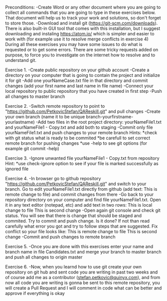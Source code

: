 Preconditions: -Create Word or any other document where you are going to collect all commands that you are going to type in these exercises below. That document will help us to track your work and solutions, so don't forget to store those. -Download and install git (https://git-scm.com/downloads). There is also built-in GUI tool that comes with this installation, but I suggest downloading and instaling https://atom.io/ which is simpler and easier to work with (for example use it to resolve merge conflicts in exercise 4) During all these exercises you may have some issues to do what is requested or to get some errors. There are some tricky requests added on purpose, to force you to investigate on the internet how to resolve and to understand git.

Exercise 1. -Create public repository on your github account -Create a directory on your computer that is going to contain the project and initialize it for git -Add one yourNameCase.txt file in that directory and commit changes (add your first name and last name in file name) -Connect your local repository to public repository that you have created in first step -Push all changes to master branch

Exercise 2. -Switch remote repository to point to "https://github.com/PetkovicStefan/QAReskill.git" and pull changes -Create your own branch (name it to be unique branch-yourfirstname-yourlastname) -Add two files in the root project directory: yourNameFile1.txt and yourNameFile1 - Copy.txt and add both to staging -Commit only file yourNameFile1.txt and push changes to your remote branch Hints: *check with git status what is ready to be commited *be carefull to set correct remote branch for pushing changes *use -help to see git options (for example git commit -help)

Exercise 3. -Ignore unwanted file yourNameFile1 - Copy.txt from repository Hint: *use check-ignore option to see if your file is marked successfully as ignored file

Exercise 4. -In browser go to github repository "https://github.com/PetkovicStefan/QAReskill.git" and switch to your branch. Go to edit yourNameFile1.txt directly from github (add text: This is remote change to file) and commit changes from there -Go back to your repository directory on your computer and find file yourNameFile1.txt. Open it in any text editor (notepad, etc) and add text in two rows: This is local change to file This is second change -Open again git console and check git status. You will see that there is change that should be staged and commited. Try to commit and push change. Is it done? If not than read carefully what error you got and try to follow steps that are suggested. Fix conflict so your file looks like: This is remote change to file This is second change -Commit and push changes to remote branch

Exercise 5. -Once you are done with this exercises enter your name and branch name in file Candidates.txt and merge your branch to master branch and push all changes to origin master

Exercise 6. -Now, when you learnd how to use git create your own repository on git hub and sent code you are writing in past two weeks and of course add me as a contributor (stefan.petkovic@quinyx.com), and from now all code you are writing is gonna be sent to this remote repository, you will create a Pull Request and I will comment in code what can be better and approve if everything is okay

